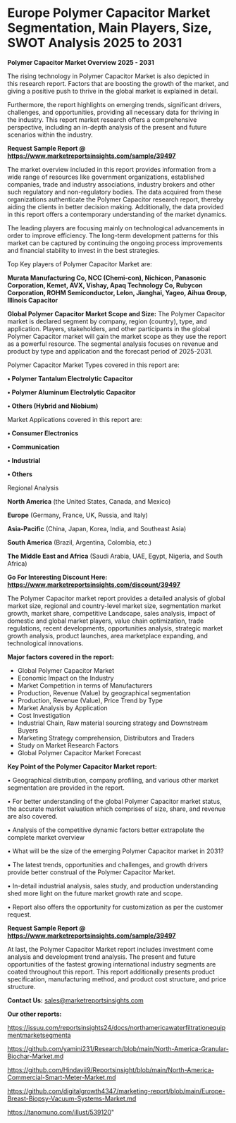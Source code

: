 # Europe Polymer Capacitor Market Segmentation, Main Players, Size, SWOT Analysis 2025 to 2031

<Strong> Polymer Capacitor Market Overview 2025 - 2031</strong>

The rising technology in Polymer Capacitor Market is also depicted in this research report. Factors that are boosting the growth of the market, and giving a positive push to thrive in the global market is explained in detail.

Furthermore, the report highlights on emerging trends, significant drivers, challenges, and opportunities, providing all necessary data for thriving in the industry. This report market research offers a comprehensive perspective, including an in-depth analysis of the present and future scenarios within the industry.

<strong>Request Sample Report @ <a href=https://www.marketreportsinsights.com/sample/39497>https://www.marketreportsinsights.com/sample/39497</a></strong>

The market overview included in this report provides information from a wide range of resources like government organizations, established companies, trade and industry associations, industry brokers and other such regulatory and non-regulatory bodies. The data acquired from these organizations authenticate the Polymer Capacitor research report, thereby aiding the clients in better decision making. Additionally, the data provided in this report offers a contemporary understanding of the market dynamics.

The leading players are focusing mainly on technological advancements in order to improve efficiency. The long-term development patterns for this market can be captured by continuing the ongoing process improvements and financial stability to invest in the best strategies.

Top Key players of Polymer Capacitor Market are:

<strong>Murata Manufacturing Co, NCC (Chemi-con), Nichicon, Panasonic Corporation, Kemet, AVX, Vishay, Apaq Technology Co, Rubycon Corporation, ROHM Semiconductor, Lelon, Jianghai, Yageo, Aihua Group, Illinois Capacitor</strong>

<strong><b>Global Polymer Capacitor Market Scope and Size:</b></strong>
The Polymer Capacitor market is declared segment by company, region (country), type, and application. Players, stakeholders, and other participants in the global Polymer Capacitor market will gain the market scope as they use the report as a powerful resource. The segmental analysis focuses on revenue and product by type and application and the forecast period of 2025-2031.

Polymer Capacitor Market Types covered in this report are:

<strong>•  Polymer Tantalum Electrolytic Capacitor

•  Polymer Aluminum Electrolytic Capacitor

•  Others (Hybrid and Niobium)</strong>

Market Applications covered in this report are:

<strong>•  Consumer Electronics

•  Communication

•  Industrial

•  Others</strong> 

Regional Analysis

<strong>North America</strong> (the United States, Canada, and Mexico)

<strong>Europe</strong> (Germany, France, UK, Russia, and Italy)

<strong>Asia-Pacific</strong> (China, Japan, Korea, India, and Southeast Asia)

<strong>South America</strong> (Brazil, Argentina, Colombia, etc.)

<strong>The Middle East and Africa</strong> (Saudi Arabia, UAE, Egypt, Nigeria, and South Africa)

<strong>Go For Interesting Discount Here: <a href=https://www.marketreportsinsights.com/discount/39497>https://www.marketreportsinsights.com/discount/39497</a></strong>

The Polymer Capacitor market report provides a detailed analysis of global market size, regional and country-level market size, segmentation market growth, market share, competitive Landscape, sales analysis, impact of domestic and global market players, value chain optimization, trade regulations, recent developments, opportunities analysis, strategic market growth analysis, product launches, area marketplace expanding, and technological innovations.

<strong><b>Major factors covered in the report:</b></strong>
<ul>
  <li>Global Polymer Capacitor Market </li>
  <li>Economic Impact on the Industry</li>
  <li>Market Competition in terms of Manufacturers</li>
  <li>Production, Revenue (Value) by geographical segmentation</li>
  <li>Production, Revenue (Value), Price Trend by Type</li>
  <li>Market Analysis by Application</li>
  <li>Cost Investigation</li>
  <li>Industrial Chain, Raw material sourcing strategy and Downstream Buyers</li>
  <li>Marketing Strategy comprehension, Distributors and Traders</li>
  <li>Study on Market Research Factors</li>
  <li>Global Polymer Capacitor Market Forecast</li>
</ul>

<strong><b>Key Point of the Polymer Capacitor Market report:</b></strong>

• Geographical distribution, company profiling, and various other market segmentation are provided in the report.

• For better understanding of the global Polymer Capacitor market status, the accurate market valuation which comprises of size, share, and revenue are also covered.

• Analysis of the competitive dynamic factors better extrapolate the complete market overview

• What will be the size of the emerging Polymer Capacitor market in 2031?

• The latest trends, opportunities and challenges, and growth drivers provide better construal of the Polymer Capacitor Market.

• In-detail industrial analysis, sales study, and production understanding shed more light on the future market growth rate and scope.

• Report also offers the opportunity for customization as per the customer request.

<strong>Request Sample Report @ <a href=https://www.marketreportsinsights.com/sample/39497>https://www.marketreportsinsights.com/sample/39497</a></strong>

At last, the Polymer Capacitor Market report includes investment come analysis and development trend analysis. The present and future opportunities of the fastest growing international industry segments are coated throughout this report. This report additionally presents product specification, manufacturing method, and product cost structure, and price structure.

<strong>Contact Us:</strong>
sales@marketreportsinsights.com

<strong>Our other reports:</strong>

<a href=https://issuu.com/reportsinsights24/docs/northamericawaterfiltrationequipmentmarketsegmenta>https://issuu.com/reportsinsights24/docs/northamericawaterfiltrationequipmentmarketsegmenta</a>

<a href=https://github.com/yamini231/Research/blob/main/North-America-Granular-Biochar-Market.md>https://github.com/yamini231/Research/blob/main/North-America-Granular-Biochar-Market.md</a>

<a href=https://github.com/Hindavii9/Reportsinsight/blob/main/North-America-Commercial-Smart-Meter-Market.md>https://github.com/Hindavii9/Reportsinsight/blob/main/North-America-Commercial-Smart-Meter-Market.md</a>

<a href=https://github.com/digitalgrowth4347/marketing-report/blob/main/Europe-Breast-Biopsy-Vacuum-Systems-Market.md>https://github.com/digitalgrowth4347/marketing-report/blob/main/Europe-Breast-Biopsy-Vacuum-Systems-Market.md</a>

<a href=https://tanomuno.com/illust/539120>https://tanomuno.com/illust/539120</a>"
